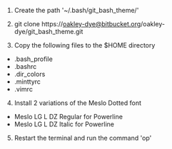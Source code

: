 1. Create the path '~/.bash/git_bash_theme/'

2. git clone https://oakley-dye@bitbucket.org/oakley-dye/git_bash_theme.git

3. Copy the following files to the $HOME directory
  * .bash_profile
  * .bashrc
  * .dir_colors
  * .minttyrc
  * .vimrc

4. Install 2 variations of the Meslo Dotted font
  * Meslo LG L DZ Regular for Powerline 
  * Meslo LG L DZ Italic for Powerline

5. Restart the terminal and run the command 'op'
